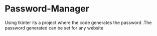 # Password-Manager
Using tkinter its a project where the code generates the password .The password generated can be set for any website
